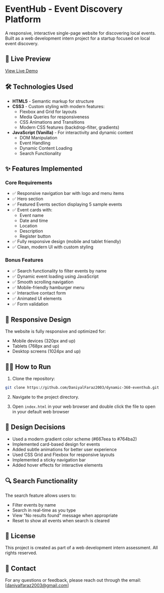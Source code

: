 # EventHub - Event Discovery Platform

A responsive, interactive single-page website for discovering local events. Built as a web development intern project for a startup focused on local event discovery.

## 🚀 Live Preview

[View Live Demo](https://daniyalfaraz2003.github.io/dynamic-360-eventhub)<!-- Replace with your actual deployment link -->

## 🛠️ Technologies Used

- **HTML5** - Semantic markup for structure
- **CSS3** - Custom styling with modern features:
  - Flexbox and Grid for layouts
  - Media Queries for responsiveness
  - CSS Animations and Transitions
  - Modern CSS features (backdrop-filter, gradients)
- **JavaScript (Vanilla)** - For interactivity and dynamic content
  - DOM Manipulation
  - Event Handling
  - Dynamic Content Loading
  - Search Functionality

## ✨ Features Implemented

### Core Requirements
- ✅ Responsive navigation bar with logo and menu items
- ✅ Hero section
- ✅ Featured Events section displaying 5 sample events
- ✅ Event cards with:
  - Event name
  - Date and time
  - Location
  - Description
  - Register button
- ✅ Fully responsive design (mobile and tablet friendly)
- ✅ Clean, modern UI with custom styling

### Bonus Features
- ✅ Search functionality to filter events by name
- ✅ Dynamic event loading using JavaScript
- ✅ Smooth scrolling navigation
- ✅ Mobile-friendly hamburger menu
- ✅ Interactive contact form
- ✅ Animated UI elements
- ✅ Form validation

## 📱 Responsive Design

The website is fully responsive and optimized for:
- Mobile devices (320px and up)
- Tablets (768px and up)
- Desktop screens (1024px and up)

## 🏃‍♂️ How to Run

1. Clone the repository:
```bash
git clone https://github.com/DaniyalFaraz2003/dynamic-360-eventhub.git
```

2. Navigate to the project directory.

3. Open `index.html` in your web browser and double click the file to open in your default web browser

## 🎨 Design Decisions

- Used a modern gradient color scheme (#667eea to #764ba2)
- Implemented card-based design for events
- Added subtle animations for better user experience
- Used CSS Grid and Flexbox for responsive layouts
- Implemented a sticky navigation bar
- Added hover effects for interactive elements

## 🔍 Search Functionality

The search feature allows users to:
- Filter events by name
- Search in real-time as you type
- View "No results found" message when appropriate
- Reset to show all events when search is cleared


## 📝 License

This project is created as part of a web development intern assessment. All rights reserved.

## 👥 Contact

For any questions or feedback, please reach out through the email: [daniyalfaraz2003@gmail.com]
